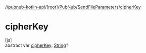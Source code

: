 //[pubnub-kotlin-api](../../../../index.md)/[[root]](../../index.md)/[PubNub](../index.md)/[SendFileParameters](index.md)/[cipherKey](cipher-key.md)

# cipherKey

[js]\
abstract var [cipherKey](cipher-key.md): [String](https://kotlinlang.org/api/core/kotlin-stdlib/kotlin/-string/index.html)?
